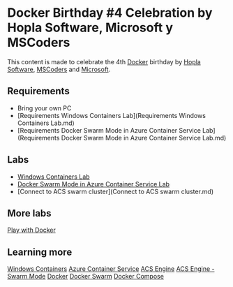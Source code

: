 # Docker Birthday #4 Celebration by Hopla Software, Microsoft y MSCoders 
 
This content is made to celebrate the 4th [Docker](https://www.docker.com/) birthday by [Hopla Software](http://www.hoplasoftware.com/), [MSCoders](https://www.meetup.com/es-ES/MSCoders/) and [Microsoft](https://www.microsoft.com/). 
 
## Requirements 

-  Bring your own PC 
-  [Requirements Windows Containers Lab](Requirements Windows Containers Lab.md) 
-  [Requirements Docker Swarm Mode in Azure Container Service Lab](Requirements Docker Swarm Mode in Azure Container Service Lab.md) 

## Labs 

-  [Windows Containers Lab](https://github.com/hopla-training/windows-labs/blob/master/iis-lab1.md) 
-  [Docker Swarm Mode in Azure Container Service Lab](https://github.com/hopla-training/simplest-lab) 
-  [Connect to ACS swarm cluster](Connect to ACS swarm cluster.md) 

## More labs 

[Play with Docker](http://birthday.play-with-docker.com/) 

## Learning more 

[Windows Containers](https://docs.microsoft.com/en-us/virtualization/windowscontainers/about/) 
[Azure Container Service](https://docs.microsoft.com/en-us/azure/container-service/) 
[ACS Engine](https://github.com/Azure/acs-engine/blob/master/docs/swarmmode.md) 
[ACS Engine - Swarm Mode](https://github.com/Azure/acs-engine/blob/master/docs/swarmmode.md) 
[Docker](https://docs.docker.com/) 
[Docker Swarm](https://docs.docker.com/swarm/overview/) 
[Docker Compose](https://docs.docker.com/compose/overview/) 